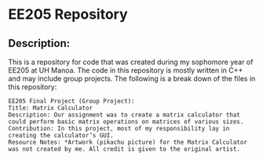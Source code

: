 # EE205 Repository

## Description:
This is a repository for code that was created during my sophomore year of EE205 at UH Manoa.
The code in this repository is mostly written in C++ and may include group projects. 
The following is a break down of the files in this repository:

    EE205 Final Project (Group Project):
	Title: Matrix Calculator
	Description: Our assignment was to create a matrix calculator that could perform basic matrix operations on matrices of various sizes.
	Contribution: In this project, most of my responsibility lay in creating the calculator’s GUI.
	Resource Notes: *Artwork (pikachu picture) for the Matrix Calculator was not created by me. All credit is given to the original artist.
